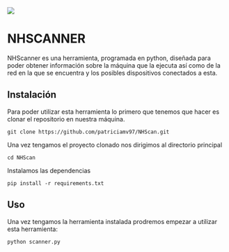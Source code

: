 <img src ="https://github.com/user-attachments/assets/a0818839-5d73-4bab-88e5-a620bc6cf70b" style="display:block; float:none; margin-left:auto; margin-right:auto;">

# NHSCANNER

NHScanner es una herramienta, programada en python,  diseñada para poder obtener información sobre la máquina que la ejecuta 
así como de la red en la que se encuentra y los posibles dispositivos conectados a esta.

## Instalación

Para poder utilizar esta herramienta lo primero que tenemos que hacer es clonar el repositorio
en nuestra máquina.

````commandline
git clone https://github.com/patriciamv97/NHScan.git
````
Una vez tengamos el proyecto clonado nos dirigimos al directorio principal
````commandline
cd NHScan
````
Instalamos las dependencias 
````commandline
pip install -r requirements.txt
````

## Uso 

Una vez tengamos la herramienta instalada prodremos empezar a utilizar esta herramienta:
````commandline
python scanner.py
````
